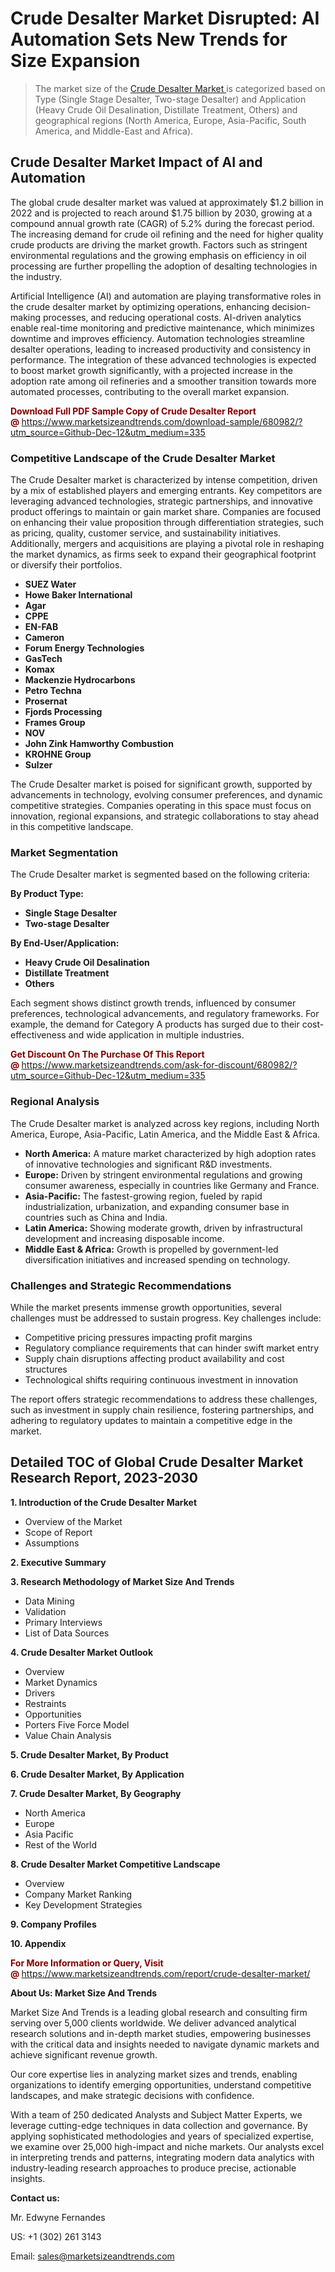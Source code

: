 <H1> Crude Desalter Market Disrupted: AI Automation Sets New Trends for Size Expansion</H1><blockquote><p>The market size of the <a href="https://www.marketsizeandtrends.com/download-sample/680982/?utm_source=Github-Dec-12&amp;utm_medium=335" target="_blank">Crude Desalter Market </a>is categorized based on Type (Single Stage Desalter, Two-stage Desalter) and Application (Heavy Crude Oil Desalination, Distillate Treatment, Others) and geographical regions (North America, Europe, Asia-Pacific, South America, and Middle-East and Africa).</p></blockquote><p><h2>Crude Desalter Market Impact of AI and Automation</h2><p>The global crude desalter market was valued at approximately $1.2 billion in 2022 and is projected to reach around $1.75 billion by 2030, growing at a compound annual growth rate (CAGR) of 5.2% during the forecast period. The increasing demand for crude oil refining and the need for higher quality crude products are driving the market growth. Factors such as stringent environmental regulations and the growing emphasis on efficiency in oil processing are further propelling the adoption of desalting technologies in the industry.</p><p>Artificial Intelligence (AI) and automation are playing transformative roles in the crude desalter market by optimizing operations, enhancing decision-making processes, and reducing operational costs. AI-driven analytics enable real-time monitoring and predictive maintenance, which minimizes downtime and improves efficiency. Automation technologies streamline desalter operations, leading to increased productivity and consistency in performance. The integration of these advanced technologies is expected to boost market growth significantly, with a projected increase in the adoption rate among oil refineries and a smoother transition towards more automated processes, contributing to the overall market expansion.</p></p><p><strong><span style="color: #800000;">Download Full PDF Sample Copy of Crude Desalter Report @</span>&nbsp;</strong><a href="https://www.marketsizeandtrends.com/download-sample/680982/?utm_source=Github-Dec-12&amp;utm_medium=335">https://www.marketsizeandtrends.com/download-sample/680982/?utm_source=Github-Dec-12&amp;utm_medium=335</a></p><h3>Competitive Landscape of the Crude Desalter Market</h3><p>The Crude Desalter market is characterized by intense competition, driven by a mix of established players and emerging entrants. Key competitors are leveraging advanced technologies, strategic partnerships, and innovative product offerings to maintain or gain market share. Companies are focused on enhancing their value proposition through differentiation strategies, such as pricing, quality, customer service, and sustainability initiatives. Additionally, mergers and acquisitions are playing a pivotal role in reshaping the market dynamics, as firms seek to expand their geographical footprint or diversify their portfolios.</p><p><strong><p><ul><li>SUEZ Water </li><li> Howe Baker International </li><li> Agar </li><li> CPPE </li><li> EN-FAB </li><li> Cameron </li><li> Forum Energy Technologies </li><li> GasTech </li><li> Komax </li><li> Mackenzie Hydrocarbons </li><li> Petro Techna </li><li> Prosernat </li><li> Fjords Processing </li><li> Frames Group </li><li> NOV </li><li> John Zink Hamworthy Combustion </li><li> KROHNE Group </li><li> Sulzer</p></li></ul></p></strong></p><p>The Crude Desalter market is poised for significant growth, supported by advancements in technology, evolving consumer preferences, and dynamic competitive strategies. Companies operating in this space must focus on innovation, regional expansions, and strategic collaborations to stay ahead in this competitive landscape.</p><h3>Market Segmentation</h3><p>The Crude Desalter market is segmented based on the following criteria:</p><p><strong>By Product Type:</strong></p><p><strong><p><ul><li>Single Stage Desalter </li><li> Two-stage Desalter</p></li></ul></p></strong></p><p><strong>By End-User/Application:</strong></p><p><strong><p><ul><li>Heavy Crude Oil Desalination </li><li> Distillate Treatment </li><li> Others</p></li></ul></p></strong></p><p>Each segment shows distinct growth trends, influenced by consumer preferences, technological advancements, and regulatory frameworks. For example, the demand for Category A products has surged due to their cost-effectiveness and wide application in multiple industries.</p><p><strong><span style="color: #800000;">Get Discount On The Purchase Of This Report @&nbsp;</span></strong><a href="https://www.marketsizeandtrends.com/ask-for-discount/680982/?utm_source=Github-Dec-12&amp;utm_medium=335">https://www.marketsizeandtrends.com/ask-for-discount/680982/?utm_source=Github-Dec-12&amp;utm_medium=335</a></p><h3>Regional Analysis</h3><p>The Crude Desalter market is analyzed across key regions, including North America, Europe, Asia-Pacific, Latin America, and the Middle East &amp; Africa.</p><ul><li><strong>North America:</strong> A mature market characterized by high adoption rates of innovative technologies and significant R&amp;D investments.</li><li><strong>Europe:</strong> Driven by stringent environmental regulations and growing consumer awareness, especially in countries like Germany and France.</li><li><strong>Asia-Pacific:</strong> The fastest-growing region, fueled by rapid industrialization, urbanization, and expanding consumer base in countries such as China and India.</li><li><strong>Latin America:</strong> Showing moderate growth, driven by infrastructural development and increasing disposable income.</li><li><strong>Middle East &amp; Africa:</strong> Growth is propelled by government-led diversification initiatives and increased spending on technology.</li></ul><h3>Challenges and Strategic Recommendations</h3><p>While the market presents immense growth opportunities, several challenges must be addressed to sustain progress. Key challenges include:</p><ul><li>Competitive pricing pressures impacting profit margins</li><li>Regulatory compliance requirements that can hinder swift market entry</li><li>Supply chain disruptions affecting product availability and cost structures</li><li>Technological shifts requiring continuous investment in innovation</li></ul><p>The report offers strategic recommendations to address these challenges, such as investment in supply chain resilience, fostering partnerships, and adhering to regulatory updates to maintain a competitive edge in the market.</p><h2>Detailed TOC of Global Crude Desalter Market Research Report, 2023-2030</h2><p><strong>1. Introduction of the Crude Desalter Market</strong></p><ul><li>Overview of the Market</li><li>Scope of Report</li><li>Assumptions&nbsp;</li></ul><p><strong>2. Executive Summary</strong></p><p><strong>3. Research Methodology of <strong>Market Size And Trends</strong></strong></p><ul><li>Data Mining</li><li>Validation</li><li>Primary Interviews</li><li>List of Data Sources&nbsp;</li></ul><p><strong>4. Crude Desalter Market Outlook</strong></p><ul><li>Overview</li><li>Market Dynamics</li><li>Drivers</li><li>Restraints</li><li>Opportunities</li><li>Porters Five Force Model</li><li>Value Chain Analysis&nbsp;</li></ul><p><strong>5. Crude Desalter Market, By Product</strong></p><p><strong>6. Crude Desalter Market, By Application</strong></p><p><strong>7. Crude Desalter Market, By Geography</strong></p><ul><li>North America</li><li>Europe</li><li>Asia Pacific</li><li>Rest of the World&nbsp;</li></ul><p><strong>8. Crude Desalter Market Competitive Landscape</strong></p><ul><li>Overview</li><li>Company Market Ranking</li><li>Key Development Strategies&nbsp;</li></ul><p><strong>9. Company Profiles</strong></p><p><strong>10. Appendix</strong></p><p><strong><span style="color: #800000;">For More Information or Query, Visit @&nbsp;</span></strong><a href="https://www.marketsizeandtrends.com/report/crude-desalter-market/">https://www.marketsizeandtrends.com/report/crude-desalter-market/</a></p><p></p><p><strong>About Us:&nbsp;Market Size And Trends</strong></p><p>Market Size And Trends&nbsp;is a leading global research and consulting firm serving over 5,000 clients worldwide. We deliver advanced analytical research solutions and in-depth market studies, empowering businesses with the critical data and insights needed to navigate dynamic markets and achieve significant revenue growth.</p><p>Our core expertise lies in analyzing market sizes and trends, enabling organizations to identify emerging opportunities, understand competitive landscapes, and make strategic decisions with confidence.</p><p>With a team of 250 dedicated Analysts and Subject Matter Experts, we leverage cutting-edge techniques in data collection and governance. By applying sophisticated methodologies and years of specialized expertise, we examine over 25,000 high-impact and niche markets. Our analysts excel in interpreting trends and patterns, integrating modern data analytics with industry-leading research approaches to produce precise, actionable insights.</p><p><strong>Contact us:</strong></p><p>Mr. Edwyne Fernandes</p><p>US: +1 (302) 261 3143</p><p>Email: <a href="mailto:sales@marketsizeandtrends.com">sales@marketsizeandtrends.com</a>&nbsp;</p>
